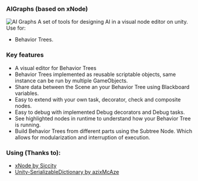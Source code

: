 ### AIGraphs (based on xNode)
![AI Graphs](https://i.imgur.com/NpPXtBH.png)
A set of tools for designing AI in a visual node editor on unity. Use for:
* Behavior Trees.

### Key features
* A visual editor for Behavior Trees
* Behavior Trees implemented as reusable scriptable objects, same instance can be run by multiple GameObjects.
* Share data between the Scene an your Behavior Tree using Blackboard variables.
* Easy to extend with your own task, decorator, check and composite nodes.
* Easy to debug with implemented Debug decorators and Debug tasks.
* See highlighted nodes in runtime to understand how your Behavior Tree is running.
* Build Behavior Trees from different parts using the Subtree Node. Which allows for modularization and interruption of execution.

### Using (Thanks to):
* [xNode by Siccity](https://github.com/Siccity/xNode)
* [Unity-SerializableDictionary by azixMcAze](https://github.com/azixMcAze/Unity-SerializableDictionary)
